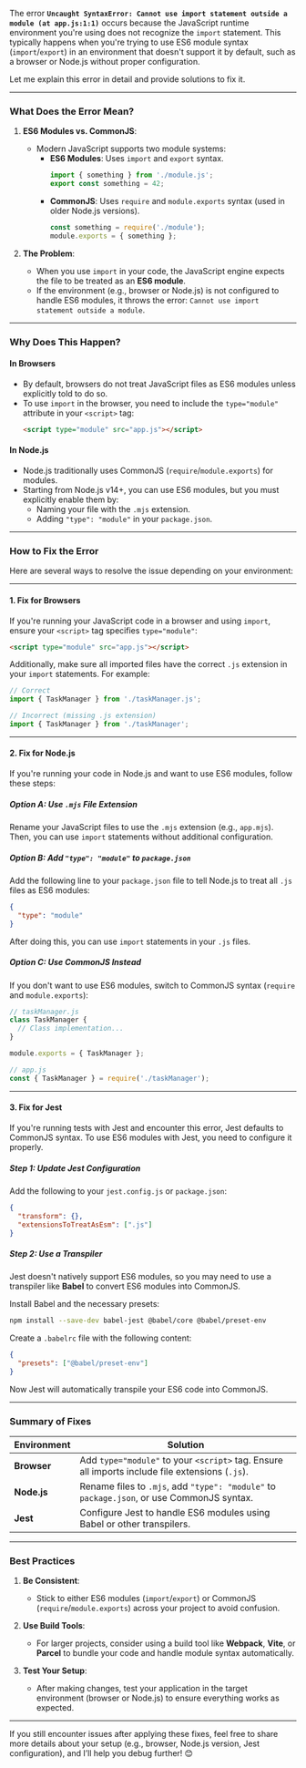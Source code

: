 The error **`Uncaught SyntaxError: Cannot use import statement outside a module (at app.js:1:1)`** occurs because the JavaScript runtime environment you're using does not recognize the `import` statement. This typically happens when you're trying to use ES6 module syntax (`import`/`export`) in an environment that doesn't support it by default, such as a browser or Node.js without proper configuration.

Let me explain this error in detail and provide solutions to fix it.

---

### **What Does the Error Mean?**

1. **ES6 Modules vs. CommonJS**:
   - Modern JavaScript supports two module systems:
     - **ES6 Modules**: Uses `import` and `export` syntax.
       ```javascript
       import { something } from './module.js';
       export const something = 42;
       ```
     - **CommonJS**: Uses `require` and `module.exports` syntax (used in older Node.js versions).
       ```javascript
       const something = require('./module');
       module.exports = { something };
       ```

2. **The Problem**:
   - When you use `import` in your code, the JavaScript engine expects the file to be treated as an **ES6 module**.
   - If the environment (e.g., browser or Node.js) is not configured to handle ES6 modules, it throws the error: `Cannot use import statement outside a module`.

---

### **Why Does This Happen?**

#### **In Browsers**
- By default, browsers do not treat JavaScript files as ES6 modules unless explicitly told to do so.
- To use `import` in the browser, you need to include the `type="module"` attribute in your `<script>` tag:
  ```html
  <script type="module" src="app.js"></script>
  ```

#### **In Node.js**
- Node.js traditionally uses CommonJS (`require`/`module.exports`) for modules.
- Starting from Node.js v14+, you can use ES6 modules, but you must explicitly enable them by:
  - Naming your file with the `.mjs` extension.
  - Adding `"type": "module"` in your `package.json`.

---

### **How to Fix the Error**

Here are several ways to resolve the issue depending on your environment:

---

#### **1. Fix for Browsers**
If you're running your JavaScript code in a browser and using `import`, ensure your `<script>` tag specifies `type="module"`:

```html
<script type="module" src="app.js"></script>
```

Additionally, make sure all imported files have the correct `.js` extension in your `import` statements. For example:

```javascript
// Correct
import { TaskManager } from './taskManager.js';

// Incorrect (missing .js extension)
import { TaskManager } from './taskManager';
```

---

#### **2. Fix for Node.js**
If you're running your code in Node.js and want to use ES6 modules, follow these steps:

##### **Option A: Use `.mjs` File Extension**
Rename your JavaScript files to use the `.mjs` extension (e.g., `app.mjs`). Then, you can use `import` statements without additional configuration.

##### **Option B: Add `"type": "module"` to `package.json`**
Add the following line to your `package.json` file to tell Node.js to treat all `.js` files as ES6 modules:

```json
{
  "type": "module"
}
```

After doing this, you can use `import` statements in your `.js` files.

##### **Option C: Use CommonJS Instead**
If you don't want to use ES6 modules, switch to CommonJS syntax (`require` and `module.exports`):

```javascript
// taskManager.js
class TaskManager {
  // Class implementation...
}

module.exports = { TaskManager };

// app.js
const { TaskManager } = require('./taskManager');
```

---

#### **3. Fix for Jest**
If you're running tests with Jest and encounter this error, Jest defaults to CommonJS syntax. To use ES6 modules with Jest, you need to configure it properly.

##### **Step 1: Update Jest Configuration**
Add the following to your `jest.config.js` or `package.json`:

```json
{
  "transform": {},
  "extensionsToTreatAsEsm": [".js"]
}
```

##### **Step 2: Use a Transpiler**
Jest doesn't natively support ES6 modules, so you may need to use a transpiler like **Babel** to convert ES6 modules into CommonJS.

Install Babel and the necessary presets:

```bash
npm install --save-dev babel-jest @babel/core @babel/preset-env
```

Create a `.babelrc` file with the following content:

```json
{
  "presets": ["@babel/preset-env"]
}
```

Now Jest will automatically transpile your ES6 code into CommonJS.

---

### **Summary of Fixes**

| Environment     | Solution                                                                                       |
|-----------------|------------------------------------------------------------------------------------------------|
| **Browser**     | Add `type="module"` to your `<script>` tag. Ensure all imports include file extensions (`.js`). |
| **Node.js**     | Rename files to `.mjs`, add `"type": "module"` to `package.json`, or use CommonJS syntax.      |
| **Jest**        | Configure Jest to handle ES6 modules using Babel or other transpilers.                        |

---

### **Best Practices**

1. **Be Consistent**:
   - Stick to either ES6 modules (`import`/`export`) or CommonJS (`require`/`module.exports`) across your project to avoid confusion.

2. **Use Build Tools**:
   - For larger projects, consider using a build tool like **Webpack**, **Vite**, or **Parcel** to bundle your code and handle module syntax automatically.

3. **Test Your Setup**:
   - After making changes, test your application in the target environment (browser or Node.js) to ensure everything works as expected.

---

If you still encounter issues after applying these fixes, feel free to share more details about your setup (e.g., browser, Node.js version, Jest configuration), and I’ll help you debug further! 😊